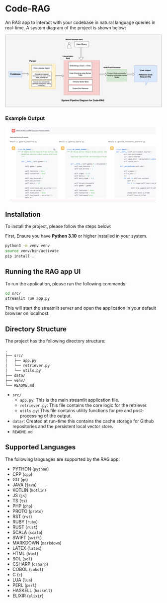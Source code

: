 # Code-RAG

An RAG app to interact with your codebase in natural language queries in real-time. A system diagram of the project is shown below:

[//]: # (![Code-RAG Diagram]&#40;images/code-rag.drawio.svg&#41;[width=20%])
<img src="images/code-rag.drawio.svg" alt="Code-RAG Diagram" width="640"/>

### Example Output
<img src="images/output-system.png" alt="System outputs" width="640">

## Installation

To install the project, please follow the steps below:

First, Ensure you have **Python 3.10** or higher installed in your system. 
```bash
python3 -m venv venv
source venv/bin/activate
pip install .
```

## Running the RAG app UI

To run the application, please run the following commands:

```bash
cd src/
streamlit run app.py
```

This will start the streamlit server and open the application in your default browser on localhost.

## Directory Structure

The project has the following directory structure:

```
.
├── src/
│   ├── app.py
│   └── retriever.py
│   └── utils.py
├── data/
├── venv/
└── README.md
```

- `src/`
  - `app.py`: This is the main streamlit application file.
  - `retriever.py`: This file contains the core logic for the retriever. 
  - `utils.py`: This file contains utility functions for pre and post-processing of the output.
- `data/`: Created at run-time this contains the cache storage for Github repositories and the persistent local vector store. 
- `README.md`


## Supported Languages
The following languages are supported by the RAG app: 

- PYTHON (`python`)
- CPP (`cpp`)
- GO (`go`)
- JAVA (`java`)
- KOTLIN (`kotlin`)
- JS (`js`)
- TS (`ts`)
- PHP (`php`)
- PROTO (`proto`)
- RST (`rst`)
- RUBY (`ruby`)
- RUST (`rust`)
- SCALA (`scala`)
- SWIFT (`swift`)
- MARKDOWN (`markdown`)
- LATEX (`latex`)
- HTML (`html`)
- SOL (`sol`)
- CSHARP (`csharp`)
- COBOL (`cobol`)
- C (`c`)
- LUA (`lua`)
- PERL (`perl`)
- HASKELL (`haskell`)
- ELIXIR (`elixir`)




